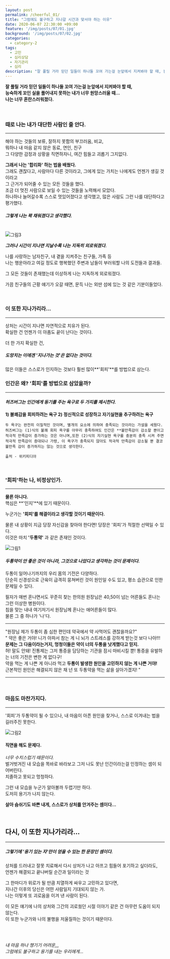 ```yaml
---
layout: post
permalink: /cheerful_01/
title: "그럼에도 불구하고 지나갈 시간과 맞서야 하는 이유"
date: 2020-06-07 22:30:00 +09:00
feature: '/img/posts/07/01.jpg'
background: '/img/posts/07/02.jpg'
categories:
  - category-2
tags:
  - 고민
  - 심리상담
  - 자기관리
  - 심리
description: "잘 풀릴 거라 믿던 일들이 하나둘 꼬여 가는걸 눈앞에서 지켜봐야 할 때, 능숙하게 꼬인 실을 풀어내지 못하는 내가 너무 원망스러울 때... 나는 너무 혼란스러워졌다."
---
```


**잘 풀릴 거라 믿던 일들이 하나둘 꼬여 가는걸 눈앞에서 지켜봐야 할 때, <br>능숙하게 꼬인 실을 풀어내지 못하는 내가 너무 원망스러울 때...<br>나는 너무 혼란스러워졌다.**<br><br><br>

### 때로 나는 내가 대단한 사람인 줄 안다.

***

해야 하는 것들의 보류, 잘하지 못함의 부끄러움, 비교, <br>뭐하나 내 마음 같지 않은 동료, 연인, 친구<br>
그 다양한 감정과 상황을 직면하자니, 여간 힘들고 괴롭기 그지없다.<br>

**그래서 나는 '합리화' 하는 법을 배웠다.**<br>
그래도 괜찮다고, 사람마다 다른 것이라고, 그에게 있는 가치는 나에게도 언젠가 생길 것이라고<br>
그 근거가 되어줄 수 있는 모든 것들을 했다.<br>
조금 더 멋진 사람으로 보일 수 있는 것들을 노력해서 모았다.<br>
하나하나 늘어갈수록 스스로 멋있어졌다고 생각했고, 많은 사람도 그런 나를 대단하다고 평가했다.

##### 그렇게 나는 꽉 채워졌다고 생각했다.<br>

<br>![그림3](/img/posts/07/03.jpg)

***그러나 시간이 지나면 지날수록 나는 지독히 외로워졌다.***<br>

나를 사랑하는 남자친구, 내 곁을 지켜주는 친구들, 가족 등<br>나는 행운아라고 여길 정도로 행복했던 주변과 남들이 부러워할 나의 도전들과 결과들.<br>

그 모든 것들이 존재했는데 이상하게 나는 지독하게 외로워졌다.<br>

가끔 친구들의 근황 얘기가 오갈 때면, 문득 나는 외딴 섬에 있는 것 같은 기분이들었다.<br>

<br>



### 이 또한 지나가리라...

***

상처는 시간이 지나면 자연적으로 치유가 된다.<br>
확실한 건 언젠가 이 아픔도 끝이 난다는 것이다.

더 한 가지 확실한 건,<br>

##### 도망치는 이에겐 '지나가는 것'은 없다는 것이다.

많은 이들은 스스로가 인지하는 것보다 훨씬 많이**'회피'**를 방법으로 삼는다.<br>



### 인간은 왜? '회피'를 방법으로 삼았을까?

***

#### *허즈버그는 인간에게 동기를 주는 욕구로 두 가지를 제시한다.*

**1) 불쾌감을 회피하려는 욕구
2) 정신적으로 성장하고 자기실현을 추구하려는 욕구**

```
두 욕구는 완전히 이질적인 것이며, 별개의 요소에 의하여 충족되는 것이라는 가설을 세웠다.
허즈버그는 (1)식의 불쾌 회피 욕구를 아무리 충족하여도 인간은 **불만족감이 감소할 뿐이고 적극적 만족감이 증가하는 것은 아니며,또한 (2)식의 자기실현 욕구를 충분히 충족 시켜 주면 적극적 만족감이 증대되나 가령, 이 욕구가 충족되지 않아도 적극적 만족감이 감소될 뿐 결코 불만족 감이 증가하지는 않는 것으로 생각한다.

출처 - 위키피디아
```



<br>



### '회피'하는 나, 비정상인가.

***

**물론 아니다.**<br>핵심은 **'인지'**에 있기 때문이다.<br>

누군가는 **'회피'를 해결이라고 생각할 것이기 때문이다.**

물론 내 상황이 지금 당장 자신감을 찾아야 한다면! 당장은 '회피'가 적절한 선택일 수 있다.<br>
이것은 마치 **'두통약'** 과 같은 존재인 것이다.<br>



![그림1](/img/posts/07/01.jpg)

#### *두통약이 안 좋은 것이 아니라, 그것으로 나았다고 생각하는 것이 문제이다.*

두통이 일어나기까지의 우리 몸의 기전은 다양하다.<br>
단순히 신경성으로 근육이 급격히 뭉쳐버린 것이 원인일 수도 있고, 평소 습관으로 인한 문제일 수 있다.

필자가 매번 혼나면서도 꾸준히 찾는 한의원 원장님은 40,50이 넘는 어른들도 혼나는 그런 이상한 병원이다.<br>
침을 맞는 내내 여기저기서 원장님께 혼나는 애어른들이 많다.<br>
물론 그 중 하나가 '나'다.

---

"원장님 제가 두통이 좀 심한 편인데 약국에서 약 사먹어도 괜찮을까요?"<br>
" 약은 좋은 거야! 니가 아파서 참는 게 니 뇌가 스트레스를 강하게 받는것 보다 나아!!! <br>
**문제는 그 다음이라는거지, 멍청이들은 약이 너의 두통을 낫게했다고 믿지.** <br>허! 말도 안돼! 진통제는 그저 통증을 담당하는 기관을 잠시 마비시킬 뿐! 통증을 유발하는 너의 기전은 변한 게 없다구!<br>약을 먹는 게 나쁜 게 아니라 먹고 **두통이 발생한 원인을 고민하지 않는 게 나쁜 거야!** <br>근본적인 원인은 해결되지 않은 채 넌 또 두통약을 먹는 삶을 살아가겠지! "

---

<br>

### 마음도 마찬가지다.

***

'회피'가 두통약이 될 수 있으나, 내 마음이 아픈 원인을 찾거나, 스스로 이겨내는 법을 길러주진 못한다. <br>



![그림2](/img/posts/07/02.jpg)

#### 직면을 해도 문제다.

*너무 수치스럽기 때문이다.*<br>
벌거벗겨진 내 모습을 똑바로 바라보고 그저 나도 못난 인간이라는걸 인정하는 셈이 되어버린다.<br>
치졸하고 못되고 멍청하다.

그런 내 모습을 누군가 알아볼까 두렵기만 하다.<br>
도저히 용기가 나지 않는다.<br>

**살아 숨쉬기도 바쁜 내게, 스스로가 상처를 안겨주는 셈이다...**<br>

<br>

## 다시, 이 또한 지나가리라...

***

##### *그렇기에 '용기 있는 자'만이 얻을 수 있는 한 문장인 셈이다.*

상처를 드러내고 잘못 치료해서 다시 상처가 나고 아프고 힘들어 포기하고 싶더라도, <br>언젠가 해결되고 끝나버릴 순간과 일이라는 것

그 한마디가 위로가 될 만큼 치열하게 싸우고 고민하고 있다면, <br>지나간 이후의 당신은 어떤 사람일지 기대되지 않는 가.<br>
나는 이렇게 또 괴로움을 이겨 낸 사람이 된다.<br>

이 모든 얘기에 나의 상처와 그간의 괴로웠던 시절 이야기 같은 건 아무런 도움이 되지 않는다.<br>
이 또한 누군가와 나의 불행을 저울질하는 것이기 때문이다.

<br>

<br>

*내 마음 하나 챙기기 어려운,,,<br>
그럼에도 불구하고 용기를 내는 우리에게...*